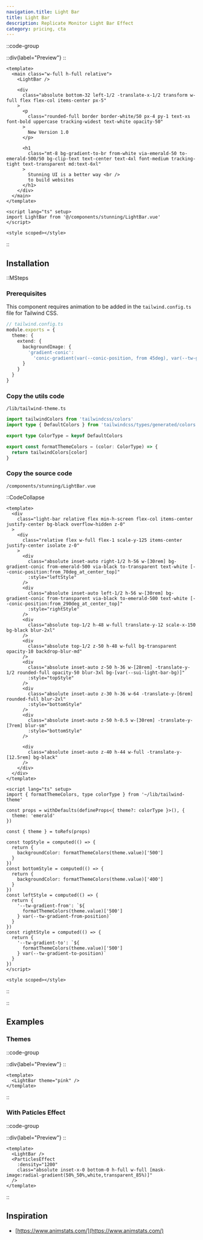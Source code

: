```yaml
---
navigation.title: Light Bar
title: Light Bar
description: Replicate Monitor Light Bar Effect
category: pricing, cta
---
```


::code-group

::div{label="Preview"}
<Playground url="/playground/light-bar"></Playground>
::

```vue [Code]
<template>
  <main class="w-full h-full relative">
    <LightBar />

    <div
      class="absolute bottom-32 left-1/2 -translate-x-1/2 transform w-full flex flex-col items-center px-5"
    >
      <p
        class="rounded-full border border-white/50 px-4 py-1 text-xs font-bold uppercase tracking-widest text-white opacity-50"
      >
        New Version 1.0
      </p>

      <h1
        class="mt-8 bg-gradient-to-br from-white via-emerald-50 to-emerald-500/50 bg-clip-text text-center text-4xl font-medium tracking-tight text-transparent md:text-6xl"
      >
        Stunning UI is a better way <br />
        to build websites
      </h1>
    </div>
  </main>
</template>

<script lang="ts" setup>
import LightBar from '@/components/stunning/LightBar.vue'
</script>

<style scoped></style>
```

::

## Installation

::MSteps

### Prerequisites

This component requires animation to be added in the `tailwind.config.ts` file for Tailwind CSS.

```ts
// tailwind.config.ts
module.exports = {
  theme: {
    extend: {
      backgroundImage: {
        'gradient-conic':
          'conic-gradient(var(--conic-position, from 45deg), var(--tw-gradient-stops))'
      }
    }
  }
}
```

### Copy the utils code

`/lib/tailwind-theme.ts`

```ts
import tailwindColors from 'tailwindcss/colors'
import type { DefaultColors } from 'tailwindcss/types/generated/colors'

export type ColorType = keyof DefaultColors

export const formatThemeColors = (color: ColorType) => {
  return tailwindColors[color]
}
```

### Copy the source code

`/components/stunning/LightBar.vue`

::CodeCollapse

```vue
<template>
  <div
    class="light-bar relative flex min-h-screen flex-col items-center justify-center bg-black overflow-hidden z-0"
  >
    <div
      class="relative flex w-full flex-1 scale-y-125 items-center justify-center isolate z-0"
    >
      <div
        class="absolute inset-auto right-1/2 h-56 w-[30rem] bg-gradient-conic from-emerald-500 via-black to-transparent text-white [--conic-position:from_70deg_at_center_top]"
        :style="leftStyle"
      />
      <div
        class="absolute inset-auto left-1/2 h-56 w-[30rem] bg-gradient-conic from-transparent via-black to-emerald-500 text-white [--conic-position:from_290deg_at_center_top]"
        :style="rightStyle"
      />
      <div
        class="absolute top-1/2 h-48 w-full translate-y-12 scale-x-150 bg-black blur-2xl"
      />
      <div
        class="absolute top-1/2 z-50 h-48 w-full bg-transparent opacity-10 backdrop-blur-md"
      />
      <div
        class="absolute inset-auto z-50 h-36 w-[28rem] -translate-y-1/2 rounded-full opacity-50 blur-3xl bg-[var(--sui-light-bar-bg)]"
        :style="topStyle"
      />
      <div
        class="absolute inset-auto z-30 h-36 w-64 -translate-y-[6rem] rounded-full blur-2xl"
        :style="bottomStyle"
      />
      <div
        class="absolute inset-auto z-50 h-0.5 w-[30rem] -translate-y-[7rem] blur-sm"
        :style="bottomStyle"
      />

      <div
        class="absolute inset-auto z-40 h-44 w-full -translate-y-[12.5rem] bg-black"
      />
    </div>
  </div>
</template>

<script lang="ts" setup>
import { formatThemeColors, type colorType } from '~/lib/tailwind-theme'

const props = withDefaults(defineProps<{ theme?: colorType }>(), {
  theme: 'emerald'
})

const { theme } = toRefs(props)

const topStyle = computed(() => {
  return {
    backgroundColor: formatThemeColors(theme.value)['500']
  }
})
const bottomStyle = computed(() => {
  return {
    backgroundColor: formatThemeColors(theme.value)['400']
  }
})
const leftStyle = computed(() => {
  return {
    '--tw-gradient-from': `${
      formatThemeColors(theme.value)['500']
    } var(--tw-gradient-from-position)`
  }
})
const rightStyle = computed(() => {
  return {
    '--tw-gradient-to': `${
      formatThemeColors(theme.value)['500']
    } var(--tw-gradient-to-position)`
  }
})
</script>

<style scoped></style>
```

::

::

## Examples

### Themes

::code-group

::div{label="Preview"}
<Playground url="/playground/light-bar/WithTheme"></Playground>
::

```vue [Code]
<template>
  <LightBar theme="pink" />
</template>
```

::

### With Paticles Effect

::code-group

::div{label="Preview"}
<Playground url="/playground/light-bar/WithParticles"></Playground>
::

```vue [Code]
<template>
  <LightBar />
  <ParticlesEffect
    :density="1200"
    class="absolute inset-x-0 bottom-0 h-full w-full [mask-image:radial-gradient(50%_50%,white,transparent_85%)]"
  />
</template>
```

::

## Inspiration

- [https://www.animstats.com/](https://www.animstats.com/)
